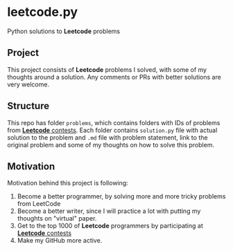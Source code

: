 # leetcode.py
Python solutions to **Leetcode** problems

## Project
This project consists of __Leetcode__ problems I solved, with some of my thoughts around a solution.
Any comments or PRs with better solutions are very welcome.

## Structure

This repo has folder `problems`, which contains folders with IDs of problems from [**Leetcode** contests](https://leetcode.com/).
Each folder contains `solution.py` file with actual solution to the problem and `.md` file with problem statement, link to the original problem and some of my thoughts on how to solve this problem.

## Motivation
Motivation behind this project is following:
1. Become a better programmer, by solving more and more tricky problems from LeetCode
2. Become a better writer, since I will practice a lot with putting my thoughts on "virtual" paper.
3. Get to the top 1000 of **Leetcode** programmers by participating at [**Leetcode** contests](https://leetcode.com/contest/)
4. Make my GitHub more active.